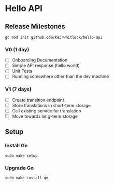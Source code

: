 # Hello API

## Release Milestones

`go mod init github.com/keirwhitlock/hello-api`

### V0 (1 day)

- [ ] Onboarding Documentation
- [ ] Simple API response (hello world)
- [ ] Unit Tests
- [ ] Running somewhere other than the dev machine

### V1 (7 days)

- [ ] Create transition endpoint
- [ ] Store translations in short-term storage
- [ ] Call existing service for translation
- [ ] Move towards long-term storage

## Setup

### Install Go

`sudo make setup`

### Upgrade Go

`sudo make install-go`